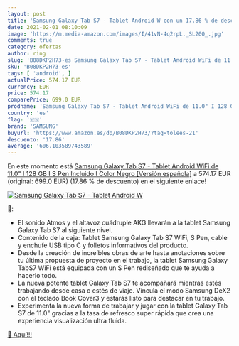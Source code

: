 ```yaml
---
layout: post
title: 'Samsung Galaxy Tab S7 - Tablet Android W con un 17.86 % de descuento'
date: 2021-02-01 08:10:09
image: 'https://m.media-amazon.com/images/I/41vN-4q2rpL._SL200_.jpg'
comments: true
category: ofertas
author: ring
slug: 'B08DKP2H73-es Samsung Galaxy Tab S7 - Tablet Android WiFi de 11.0" I 128...'
sku: 'B08DKP2H73-es'
tags: [ 'android', ]
actualPrice: 574.17 EUR
currency: EUR
price: 574.17
comparePrice: 699.0 EUR
prodname: 'Samsung Galaxy Tab S7 - Tablet Android WiFi de 11.0" I 128 GB I S Pen Incluido I Color Negro [Versión española]'
country: 'es'
flag: '🇪🇸'
brand: 'SAMSUNG'
buyurl: 'https://www.amazon.es/dp/B08DKP2H73/?tag=tolees-21'
descuento: '17.86'
average: '606.103589743589'
---
```


En este momento está [Samsung Galaxy Tab S7 - Tablet Android WiFi de 11.0" I 128 GB I S Pen Incluido I Color Negro [Versión española]](https://www.amazon.es/dp/B08DKP2H73/?tag=tolees-21) a 574.17 EUR (original: 699.0 EUR) (17.86 %  de descuento) en el siguiente enlace!

[![Samsung Galaxy Tab S7 - Tablet Android W](https://m.media-amazon.com/images/I/41vN-4q2rpL._SL200_.jpg)](https://www.amazon.es/dp/B08DKP2H73/?tag=tolees-21)

🔎:

- El sonido Atmos y el altavoz cuádruple AKG llevarán a la tablet Samsung Galaxy Tab S7 al siguiente nivel.
- Contenido de la caja: Tablet Samsung Galaxy Tab S7 WiFi, S Pen, cable y enchufe USB tipo C y folletos informativos del producto.
- Desde la creación de increíbles obras de arte hasta anotaciones sobre tu última propuesta de proyecto en el trabajo, la tablet Samsung Galaxy TabS7 WiFi está equipada con un S Pen rediseñado que te ayuda a hacerlo todo.
- La nueva potente tablet Galaxy Tab S7 te acompañará mientras estés trabajando desde casa o estés de viaje. Vincula el modo Samsung DeX2 con el teclado Book Cover3 y estarás listo para destacar en tu trabajo.
- Experimenta la nueva forma de trabajar y jugar con la tablet Galaxy Tab S7 de 11.0" gracias a la tasa de refresco super rápida que crea una experiencia visualización ultra fluida.

[🛒 Aquí!!!](https://www.amazon.es/dp/B08DKP2H73/?tag=tolees-21)
